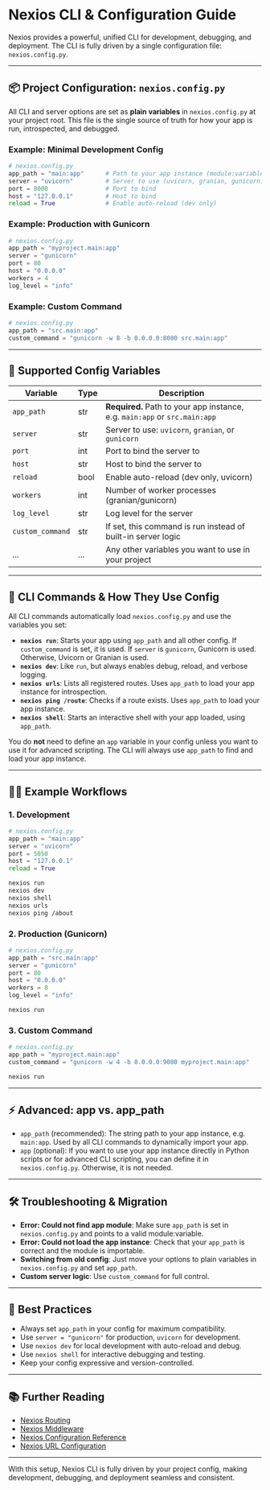 # Nexios CLI & Configuration Guide

Nexios provides a powerful, unified CLI for development, debugging, and deployment. The CLI is fully driven by a single configuration file: `nexios.config.py`.

---

## 📦 Project Configuration: `nexios.config.py`

All CLI and server options are set as **plain variables** in `nexios.config.py` at your project root. This file is the single source of truth for how your app is run, introspected, and debugged.

### Example: Minimal Development Config
```python
# nexios.config.py
app_path = "main:app"      # Path to your app instance (module:variable)
server = "uvicorn"         # Server to use (uvicorn, granian, gunicorn)
port = 8000                # Port to bind
host = "127.0.0.1"         # Host to bind
reload = True              # Enable auto-reload (dev only)
```

### Example: Production with Gunicorn
```python
# nexios.config.py
app_path = "myproject.main:app"
server = "gunicorn"
port = 80
host = "0.0.0.0"
workers = 4
log_level = "info"
```

### Example: Custom Command
```python
# nexios.config.py
app_path = "src.main:app"
custom_command = "gunicorn -w 8 -b 0.0.0.0:8080 src.main:app"
```

---

## 🔑 Supported Config Variables

| Variable         | Type    | Description |
|------------------|---------|-------------|
| `app_path`       | str     | **Required.** Path to your app instance, e.g. `main:app` or `src.main:app` |
| `server`         | str     | Server to use: `uvicorn`, `granian`, or `gunicorn` |
| `port`           | int     | Port to bind the server to |
| `host`           | str     | Host to bind the server to |
| `reload`         | bool    | Enable auto-reload (dev only, uvicorn) |
| `workers`        | int     | Number of worker processes (granian/gunicorn) |
| `log_level`      | str     | Log level for the server |
| `custom_command` | str     | If set, this command is run instead of built-in server logic |
| ...              | ...     | Any other variables you want to use in your project |

---

## 🚀 CLI Commands & How They Use Config

All CLI commands automatically load `nexios.config.py` and use the variables you set:

- **`nexios run`**: Starts your app using `app_path` and all other config. If `custom_command` is set, it is used. If `server` is `gunicorn`, Gunicorn is used. Otherwise, Uvicorn or Granian is used.
- **`nexios dev`**: Like `run`, but always enables debug, reload, and verbose logging.
- **`nexios urls`**: Lists all registered routes. Uses `app_path` to load your app instance for introspection.
- **`nexios ping /route`**: Checks if a route exists. Uses `app_path` to load your app instance.
- **`nexios shell`**: Starts an interactive shell with your app loaded, using `app_path`.

You do **not** need to define an `app` variable in your config unless you want to use it for advanced scripting. The CLI will always use `app_path` to find and load your app instance.

---

## 🧑‍💻 Example Workflows

### 1. **Development**
```python
# nexios.config.py
app_path = "main:app"
server = "uvicorn"
port = 5050
host = "127.0.0.1"
reload = True
```
```bash
nexios run
nexios dev
nexios shell
nexios urls
nexios ping /about
```

### 2. **Production (Gunicorn)**
```python
# nexios.config.py
app_path = "src.main:app"
server = "gunicorn"
port = 80
host = "0.0.0.0"
workers = 8
log_level = "info"
```
```bash
nexios run
```

### 3. **Custom Command**
```python
# nexios.config.py
app_path = "myproject.main:app"
custom_command = "gunicorn -w 4 -b 0.0.0.0:9000 myproject.main:app"
```
```bash
nexios run
```

---

## ⚡️ Advanced: app vs. app_path
- `app_path` (recommended): The string path to your app instance, e.g. `main:app`. Used by all CLI commands to dynamically import your app.
- `app` (optional): If you want to use your app instance directly in Python scripts or for advanced CLI scripting, you can define it in `nexios.config.py`. Otherwise, it is not needed.

---

## 🛠️ Troubleshooting & Migration
- **Error: Could not find app module**: Make sure `app_path` is set in `nexios.config.py` and points to a valid module:variable.
- **Error: Could not load the app instance**: Check that your `app_path` is correct and the module is importable.
- **Switching from old config**: Just move your options to plain variables in `nexios.config.py` and set `app_path`.
- **Custom server logic**: Use `custom_command` for full control.

---

## 📝 Best Practices
- Always set `app_path` in your config for maximum compatibility.
- Use `server = "gunicorn"` for production, `uvicorn` for development.
- Use `nexios dev` for local development with auto-reload and debug.
- Use `nexios shell` for interactive debugging and testing.
- Keep your config expressive and version-controlled.

---

## 📚 Further Reading
- [Nexios Routing](./routing.md)
- [Nexios Middleware](./middleware.md)
- [Nexios Configuration Reference](./configuration.md)
- [Nexios URL Configuration](./url-configuration.md)

---

With this setup, Nexios CLI is fully driven by your project config, making development, debugging, and deployment seamless and consistent.